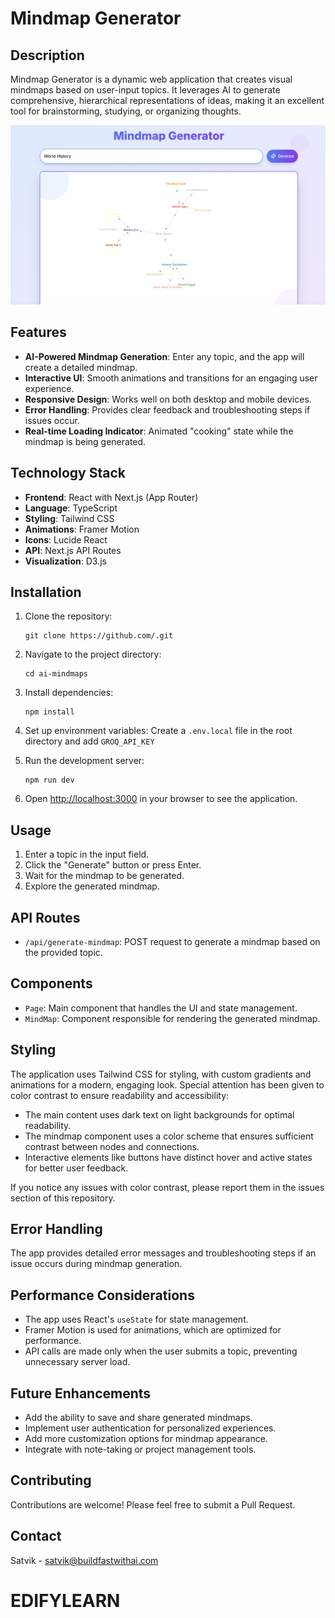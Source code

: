 # Mindmap Generator

## Description

Mindmap Generator is a dynamic web application that creates visual mindmaps based on user-input topics. It leverages AI to generate comprehensive, hierarchical representations of ideas, making it an excellent tool for brainstorming, studying, or organizing thoughts.

![Demo of Mindmap Generator](public/images/demo.png)

## Features

- **AI-Powered Mindmap Generation**: Enter any topic, and the app will create a detailed mindmap.
- **Interactive UI**: Smooth animations and transitions for an engaging user experience.
- **Responsive Design**: Works well on both desktop and mobile devices.
- **Error Handling**: Provides clear feedback and troubleshooting steps if issues occur.
- **Real-time Loading Indicator**: Animated "cooking" state while the mindmap is being generated.

## Technology Stack

- **Frontend**: React with Next.js (App Router)
- **Language**: TypeScript
- **Styling**: Tailwind CSS
- **Animations**: Framer Motion
- **Icons**: Lucide React
- **API**: Next.js API Routes
- **Visualization**: D3.js

## Installation

1. Clone the repository:
   ```
   git clone https://github.com/.git
   ```

2. Navigate to the project directory:
   ```
   cd ai-mindmaps
   ```

3. Install dependencies:
   ```
   npm install
   ```

4. Set up environment variables:
   Create a `.env.local` file in the root directory and add `GROQ_API_KEY`

5. Run the development server:
   ```
   npm run dev
   ```

6. Open [http://localhost:3000](http://localhost:3000) in your browser to see the application.

## Usage

1. Enter a topic in the input field.
2. Click the "Generate" button or press Enter.
3. Wait for the mindmap to be generated.
4. Explore the generated mindmap.

## API Routes

- `/api/generate-mindmap`: POST request to generate a mindmap based on the provided topic.

## Components

- `Page`: Main component that handles the UI and state management.
- `MindMap`: Component responsible for rendering the generated mindmap.

## Styling

The application uses Tailwind CSS for styling, with custom gradients and animations for a modern, engaging look. Special attention has been given to color contrast to ensure readability and accessibility:

- The main content uses dark text on light backgrounds for optimal readability.
- The mindmap component uses a color scheme that ensures sufficient contrast between nodes and connections.
- Interactive elements like buttons have distinct hover and active states for better user feedback.

If you notice any issues with color contrast, please report them in the issues section of this repository.

## Error Handling

The app provides detailed error messages and troubleshooting steps if an issue occurs during mindmap generation.

## Performance Considerations

- The app uses React's `useState` for state management.
- Framer Motion is used for animations, which are optimized for performance.
- API calls are made only when the user submits a topic, preventing unnecessary server load.

## Future Enhancements

- Add the ability to save and share generated mindmaps.
- Implement user authentication for personalized experiences.
- Add more customization options for mindmap appearance.
- Integrate with note-taking or project management tools.

## Contributing

Contributions are welcome! Please feel free to submit a Pull Request.

## Contact

Satvik - satvik@buildfastwithai.com
# EDIFYLEARN
